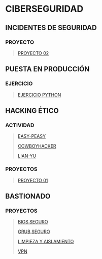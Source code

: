 <!-- https://marcusrojaspacheco.github.io/CIBERSEGUIRDAD_22-23/EJERCICIO_COWBOYHACKER -->

# CIBERSEGURIDAD

## INCIDENTES DE SEGURIDAD
### PROYECTO

> [PROYECTO 02](./INCIDENTES%20DE%20SEGURIDAD/PROYECTOS/PRESENTACION/1.a.0.3_G2.html)

##  PUESTA EN PRODUCCIÓN
### EJERCICIO

> [EJERCICIO PYTHON](./EJERCICIOS_PYTHON.html)

## HACKING ÉTICO
### ACTIVIDAD

> [EASY-PEASY](./EJERCICIO_EASY-PEASY)
> 
> [COWBOYHACKER](./EJERCICIO_COWBOYHACKER)
> 
> [LIAN-YU](./EJERCICIO_LIAN-YU)

### PROYECTOS

> [PROYECTO 01](./HACKING_ETICO/P.01_G2_HE.html)

## BASTIONADO
### PROYECTOS

> [BIOS SEGURO](./BASTIONADO/PROYECTOS/VISUAL/proyectos-BIOS/)
>
> [GRUB SEGURO](./BASTIONADO/PROYECTOS/VISUAL/proyectos-GRUB/)
>
> [LIMPIEZA Y AISLAMIENTO](./BASTIONADO/PROYECTOS/VISUAL/Proyecto_3-Limpieza-Aislamiento)
>
> [VPN](./BASTIONADO/PROYECTOS/VISUAL/VPN%20WIREGUARD/)

[def]: https://img.shields.io/badge/GitHub-View_on_GitHub-blue?logo=GitHub
